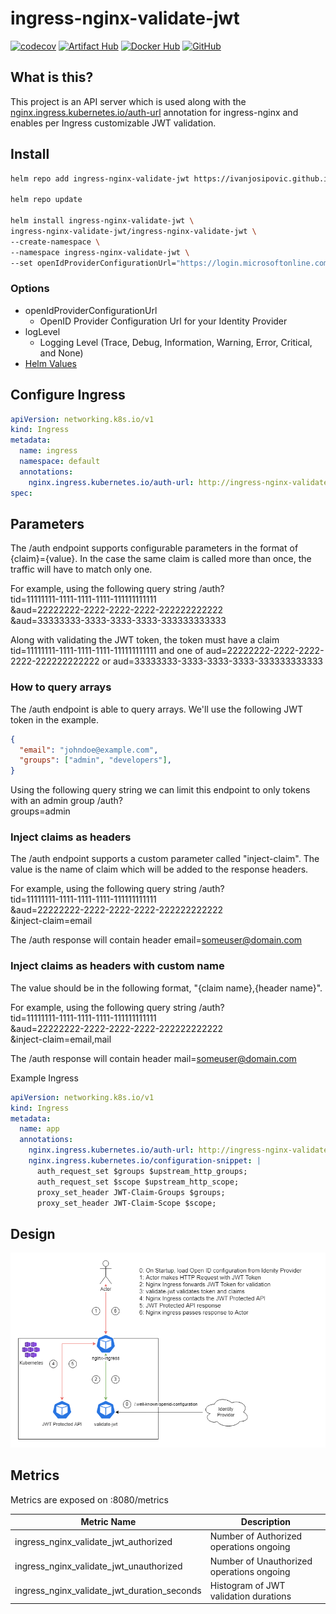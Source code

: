 # ingress-nginx-validate-jwt
 
[![codecov](https://codecov.io/gh/IvanJosipovic/ingress-nginx-validate-jwt/branch/main/graph/badge.svg?token=hh1FWYrH5r)](https://codecov.io/gh/IvanJosipovic/ingress-nginx-validate-jwt)
[![Artifact Hub](https://img.shields.io/endpoint?url=https://artifacthub.io/badge/repository/ingress-nginx-validate-jwt)](https://artifacthub.io/packages/helm/ingress-nginx-validate-jwt/ingress-nginx-validate-jwt)
[![Docker Hub](https://img.shields.io/docker/pulls/ivanjosipovic/ingress-nginx-validate-jwt?label=Docker%20Hub)](https://hub.docker.com/repository/docker/ivanjosipovic/ingress-nginx-validate-jwt)
[![GitHub](https://img.shields.io/github/stars/ivanjosipovic/ingress-nginx-validate-jwt?style=social)](https://github.com/IvanJosipovic/ingress-nginx-validate-jwt)

## What is this?

This project is an API server which is used along with the [nginx.ingress.kubernetes.io/auth-url](https://github.com/kubernetes/ingress-nginx/blob/main/docs/user-guide/nginx-configuration/annotations.md#external-authentication) annotation for ingress-nginx and enables per Ingress customizable JWT validation.

## Install

```bash
helm repo add ingress-nginx-validate-jwt https://ivanjosipovic.github.io/ingress-nginx-validate-jwt

helm repo update

helm install ingress-nginx-validate-jwt \
ingress-nginx-validate-jwt/ingress-nginx-validate-jwt \
--create-namespace \
--namespace ingress-nginx-validate-jwt \
--set openIdProviderConfigurationUrl="https://login.microsoftonline.com/common/v2.0/.well-known/openid-configuration"
```

### Options

- openIdProviderConfigurationUrl
  - OpenID Provider Configuration Url for your Identity Provider
- logLevel
  - Logging Level (Trace, Debug, Information, Warning, Error, Critical, and None)
- [Helm Values](charts/ingress-nginx-validate-jwt/values.yaml)

## Configure Ingress

```yaml
apiVersion: networking.k8s.io/v1
kind: Ingress
metadata:
  name: ingress
  namespace: default
  annotations:
    nginx.ingress.kubernetes.io/auth-url: http://ingress-nginx-validate-jwt.ingress-nginx-validate-jwt.svc.cluster.local:8080/auth?tid=11111111-1111-1111-1111-111111111111&aud=22222222-2222-2222-2222-222222222222&aud=33333333-3333-3333-3333-333333333333
spec:
```

## Parameters

The /auth endpoint supports configurable parameters in the format of \{claim\}=\{value\}. In the case the same claim is called more than once, the traffic will have to match only one.

For example, using the following query string
/auth?  
tid=11111111-1111-1111-1111-111111111111  
&aud=22222222-2222-2222-2222-222222222222  
&aud=33333333-3333-3333-3333-333333333333  

Along with validating the JWT token, the token must have a claim tid=11111111-1111-1111-1111-111111111111 and one of aud=22222222-2222-2222-2222-222222222222 or aud=33333333-3333-3333-3333-333333333333

### How to query arrays
The /auth endpoint is able to query arrays. We'll use the following JWT token in the example.
```json
{
  "email": "johndoe@example.com",
  "groups": ["admin", "developers"],
}
```

Using the following query string we can limit this endpoint to only tokens with an admin group
/auth?  
groups=admin

### Inject claims as headers
The /auth endpoint supports a custom parameter called "inject-claim". The value is the name of claim which will be added to the response headers.

For example, using the following query string
/auth?  
tid=11111111-1111-1111-1111-111111111111  
&aud=22222222-2222-2222-2222-222222222222  
&inject-claim=email

The /auth response will contain header email=someuser@domain.com

### Inject claims as headers with custom name
The value should be in the following format, "\{claim name\},\{header name\}".

For example, using the following query string
/auth?  
tid=11111111-1111-1111-1111-111111111111  
&aud=22222222-2222-2222-2222-222222222222  
&inject-claim=email,mail

The /auth response will contain header mail=someuser@domain.com

Example Ingress
```yaml
apiVersion: networking.k8s.io/v1
kind: Ingress
metadata:
  name: app
  annotations:
    nginx.ingress.kubernetes.io/auth-url: http://ingress-nginx-validate-jwt.ingress-nginx-validate-jwt.svc.cluster.local:8080/auth?aud=11111111-11111-1111111111&inject-claim=https%3A%2F%2Fexample.com%2Fgroups,groups&inject-claim=scope
    nginx.ingress.kubernetes.io/configuration-snippet: |
      auth_request_set $groups $upstream_http_groups;
      auth_request_set $scope $upstream_http_scope;
      proxy_set_header JWT-Claim-Groups $groups;
      proxy_set_header JWT-Claim-Scope $scope;
```

## Design

![alt text](/docs/validate-jwt.png)

## Metrics

Metrics are exposed on :8080/metrics

| Metric Name  | Description |
|---|---|
| ingress_nginx_validate_jwt_authorized | Number of Authorized operations ongoing |
| ingress_nginx_validate_jwt_unauthorized | Number of Unauthorized operations ongoing |
| ingress_nginx_validate_jwt_duration_seconds | Histogram of JWT validation durations |
